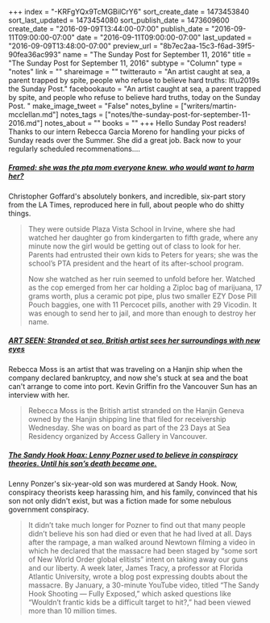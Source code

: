 +++
index = "-KRFgYQx9TcMGBilCrY6"
sort_create_date = 1473453840
sort_last_updated = 1473454080
sort_publish_date = 1473609600
create_date = "2016-09-09T13:44:00-07:00"
publish_date = "2016-09-11T09:00:00-07:00"
date = "2016-09-11T09:00:00-07:00"
last_updated = "2016-09-09T13:48:00-07:00"
preview_url = "8b7ec2aa-15c3-f6ad-39f5-90fea36ac993"
name = "The Sunday Post for September 11, 2016"
title = "The Sunday Post for September 11, 2016"
subtype = "Column"
type = "notes"
link = ""
shareimage = ""
twitterauto = "An artist caught at sea, a parent trapped by spite,  people who refuse to believe hard truths: It\u2019s the Sunday Post."
facebookauto = "An artist caught at sea, a parent trapped by spite, and people who refuse to believe hard truths, today on the Sunday Post. "
make_image_tweet = "False"
notes_byline = ["writers/martin-mcclellan.md"]
notes_tags = ["notes/the-sunday-post-for-september-11-2016.md"]
notes_about = ""
books = ""
+++
Hello Sunday Post readers! Thanks to our intern Rebecca Garcia Moreno for handling your picks of Sunday reads over the Summer. She did a great job. Back now to your regularly scheduled recommenations....

<h5><a href="http://www.latimes.com/projects/la-me-framed/" title="She was the PTA mom everyone knew. Who would want to harm her? - Los Angeles Times">Framed: she was the pta mom everyone knew. who would want to harm her?</a></h5>

Christopher Goffard's absolutely bonkers, and incredible, six-part story from the LA Times, reproduced here in full, about people who do shitty things. 

<blockquote>
They were outside Plaza Vista School in Irvine, where she had watched her daughter go from kindergarten to fifth grade, where any minute now the girl would be getting out of class to look for her. Parents had entrusted their own kids to Peters for years; she was the school’s PTA president and the heart of its after-school program.

Now she watched as her ruin seemed to unfold before her. Watched as the cop emerged from her car holding a Ziploc bag of marijuana, 17 grams worth, plus a ceramic pot pipe, plus two smaller EZY Dose Pill Pouch baggies, one with 11 Percocet pills, another with 29 Vicodin. It was enough to send her to jail, and more than enough to destroy her name.</blockquote>

<h5><a href="http://vancouversun.com/entertainment/local-arts/art-seen-stranded-at-sea-british-artist-sees-her-surroundings-with-new-eyes" title="Stranded at sea, British artist sees her surroundings with new eyes | Vancouver Sun">ART SEEN: Stranded at sea, British artist sees her surroundings with new eyes</a></h5>

Rebecca Moss is an artist that was traveling on a Hanjin ship when the company declared bankruptcy, and now she's stuck at sea and the boat can't arrange to come into port. Kevin Griffin fro the Vancouver Sun has an interview with her.

<blockquote>
	Rebecca Moss is the British artist stranded on the Hanjin Geneva owned by the Hanjin shipping line that filed for receivership Wednesday. She was on board as part of the 23 Days at Sea Residency organized by Access Gallery in Vancouver.
</blockquote>

<h5><a href="http://nymag.com/daily/intelligencer/2016/09/the-sandy-hook-hoax.html" title="The Sandy Hook Hoax">The Sandy Hook Hoax: Lenny Pozner used to believe in conspiracy theories. Until his son’s death became one.</a></h5>

Lenny Ponzer's six-year-old son was murdered at Sandy Hook. Now, conspiracy theorists keep harassing him, and his family, convinced that his son not only didn't exist, but was a fiction made for some nebulous government conspiracy. 

<blockquote>
	It didn’t take much longer for Pozner to find out that many people didn’t believe his son had died or even that he had lived at all. Days after the rampage, a man walked around Newtown filming a video in which he declared that the massacre had been staged by “some sort of New World Order global elitists” intent on taking away our guns and our liberty. A week later, James Tracy, a professor at Florida Atlantic University, wrote a blog post expressing doubts about the massacre. By January, a 30-minute YouTube video, titled “The Sandy Hook Shooting — Fully Exposed,” which asked questions like “Wouldn’t frantic kids be a difficult target to hit?,” had been viewed more than 10 million times.
</blockquote>

